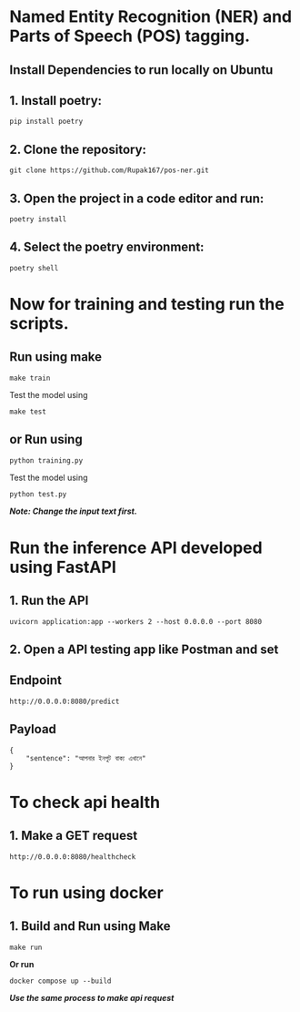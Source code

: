 # Named Entity Recognition (NER) and Parts of Speech (POS) tagging.

## Install Dependencies to run locally on Ubuntu

## 1. Install poetry: 

```shell
pip install poetry
```

## 2. Clone the repository:

```shell
git clone https://github.com/Rupak167/pos-ner.git
```
## 3. Open the project in a code editor and run:
```shell
poetry install
```
## 4. Select the poetry environment:
```shell
poetry shell
```

# Now for training and testing run the scripts.

## Run using make
```shell
make train
```
Test the model using
```shell
make test
```

## or Run using 

```shell
python training.py
```
Test the model using
```shell
python test.py
```
***Note: Change the input text first.***

# Run the inference API developed using FastAPI

## 1. Run the API
```shell
uvicorn application:app --workers 2 --host 0.0.0.0 --port 8080
```
## 2. Open a API testing app like Postman and set

## Endpoint

```shell
http://0.0.0.0:8080/predict
```
## Payload
```shell
{
    "sentence": "আপনার ইনপুট বাক্য এখানে"
}
```


# To check api health

## 1. Make a GET request
```shell
http://0.0.0.0:8080/healthcheck
```

# To run using docker

## 1. Build and Run using Make

```shell
make run
```

**Or run**
```shell
docker compose up --build
```

***Use the same process to make api request***

